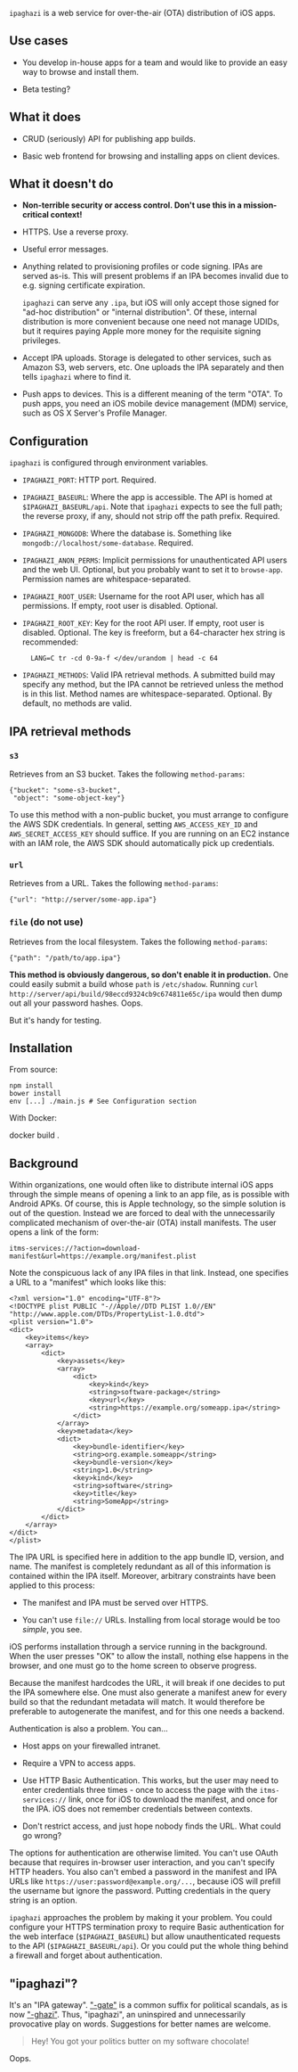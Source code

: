 `ipaghazi` is a web service for over-the-air (OTA) distribution of iOS apps.

## Use cases

- You develop in-house apps for a team and would like to provide an easy way to
  browse and install them.

- Beta testing?

## What it does

- CRUD (seriously) API for publishing app builds.

- Basic web frontend for browsing and installing apps on client devices.

## What it doesn't do

- **Non-terrible security or access control. Don't use this in a mission-critical
  context!**

- HTTPS. Use a reverse proxy.

- Useful error messages.

- Anything related to provisioning profiles or code signing. IPAs are served
  as-is. This will present problems if an IPA becomes invalid due to e.g.
  signing certificate expiration.

  `ipaghazi` can serve any `.ipa`, but iOS will only accept those signed for
  "ad-hoc distribution" or "internal distribution". Of these, internal
  distribution is more convenient because one need not manage UDIDs, but it
  requires paying Apple more money for the requisite signing privileges.

- Accept IPA uploads. Storage is delegated to other services, such as Amazon S3,
  web servers, etc. One uploads the IPA separately and then tells `ipaghazi`
  where to find it.

- Push apps to devices. This is a different meaning of the term "OTA". To push
  apps, you need an iOS mobile device management (MDM) service, such as OS X
  Server's Profile Manager.

## Configuration

`ipaghazi` is configured through environment variables.

- `IPAGHAZI_PORT`: HTTP port. Required.

- `IPAGHAZI_BASEURL`: Where the app is accessible. The API is homed at
  `$IPAGHAZI_BASEURL/api`. Note that `ipaghazi` expects to see the full path;
  the reverse proxy, if any, should not strip off the path prefix. Required.

- `IPAGHAZI_MONGODB`: Where the database is. Something like
  `mongodb://localhost/some-database`. Required.

- `IPAGHAZI_ANON_PERMS`: Implicit permissions for unauthenticated API users and
  the web UI. Optional, but you probably want to set it to `browse-app`.
  Permission names are whitespace-separated.

- `IPAGHAZI_ROOT_USER`: Username for the root API user, which has all
  permissions. If empty, root user is disabled. Optional.

- `IPAGHAZI_ROOT_KEY`: Key for the root API user. If empty, root user is
  disabled. Optional. The key is freeform, but a 64-character hex string is
  recommended:

        LANG=C tr -cd 0-9a-f </dev/urandom | head -c 64

- `IPAGHAZI_METHODS`: Valid IPA retrieval methods. A submitted build may specify
  any method, but the IPA cannot be retrieved unless the method is in this list.
  Method names are whitespace-separated. Optional. By default, no methods are
  valid.

## IPA retrieval methods

### `s3`

Retrieves from an S3 bucket. Takes the following `method-params`:

    {"bucket": "some-s3-bucket",
     "object": "some-object-key"}

To use this method with a non-public bucket, you must arrange to configure the
AWS SDK credentials. In general, setting `AWS_ACCESS_KEY_ID` and
`AWS_SECRET_ACCESS_KEY` should suffice. If you are running on an EC2 instance
with an IAM role, the AWS SDK should automatically pick up credentials.

### `url`

Retrieves from a URL. Takes the following `method-params`:

    {"url": "http://server/some-app.ipa"}

### `file` (do not use)

Retrieves from the local filesystem. Takes the following `method-params`:

    {"path": "/path/to/app.ipa"}

**This method is obviously dangerous, so don't enable it in production.** One
could easily submit a build whose `path` is `/etc/shadow`. Running `curl
http://server/api/build/98eccd9324cb9c674811e65c/ipa` would then dump out all
your password hashes. Oops.

But it's handy for testing.

## Installation

From source:

    npm install
    bower install
    env [...] ./main.js # See Configuration section

With Docker:

   docker build .

## Background

Within organizations, one would often like to distribute internal iOS apps
through the simple means of opening a link to an app file, as is possible with
Android APKs. Of course, this is Apple technology, so the simple solution is out
of the question. Instead we are forced to deal with the unnecessarily
complicated mechanism of over-the-air (OTA) install manifests. The user opens a
link of the form:

    itms-services://?action=download-manifest&url=https://example.org/manifest.plist

Note the conspicuous lack of any IPA files in that link. Instead, one specifies
a URL to a "manifest" which looks like this:

    <?xml version="1.0" encoding="UTF-8"?>
    <!DOCTYPE plist PUBLIC "-//Apple//DTD PLIST 1.0//EN" "http://www.apple.com/DTDs/PropertyList-1.0.dtd">
    <plist version="1.0">
    <dict>
        <key>items</key>
        <array>
            <dict>
                <key>assets</key>
                <array>
                    <dict>
                        <key>kind</key>
                        <string>software-package</string>
                        <key>url</key>
                        <string>https://example.org/someapp.ipa</string>
                    </dict>
                </array>
                <key>metadata</key>
                <dict>
                    <key>bundle-identifier</key>
                    <string>org.example.someapp</string>
                    <key>bundle-version</key>
                    <string>1.0</string>
                    <key>kind</key>
                    <string>software</string>
                    <key>title</key>
                    <string>SomeApp</string>
                </dict>
            </dict>
        </array>
    </dict>
    </plist>

The IPA URL is specified here in addition to the app bundle ID, version, and
name. The manifest is completely redundant as all of this information is
contained within the IPA itself. Moreover, arbitrary constraints have been
applied to this process:

- The manifest and IPA must be served over HTTPS.

- You can't use `file://` URLs. Installing from local storage would be too
  *simple*, you see.

iOS performs installation through a service running in the background. When the
user presses "OK" to allow the install, nothing else happens in the browser, and
one must go to the home screen to observe progress.

Because the manifest hardcodes the URL, it will break if one decides to put the
IPA somewhere else. One must also generate a manifest anew for every build so
that the redundant metadata will match. It would therefore be preferable to
autogenerate the manifest, and for this one needs a backend.

Authentication is also a problem. You can...

- Host apps on your firewalled intranet.

- Require a VPN to access apps.

- Use HTTP Basic Authentication. This works, but the user may need to enter
  credentials three times - once to access the page with the `itms-services://`
  link, once for iOS to download the manifest, and once for the IPA. iOS does
  not remember credentials between contexts.

- Don't restrict access, and just hope nobody finds the URL. What could go
  wrong?

The options for authentication are otherwise limited. You can't use OAuth
because that requires in-browser user interaction, and you can't specify HTTP
headers. You also can't embed a password in the manifest and IPA URLs like
`https://user:password@example.org/...`, because iOS will prefill the username
but ignore the password. Putting credentials in the query string is an option.

`ipaghazi` approaches the problem by making it your problem. You could configure
your HTTPS termination proxy to require Basic authentication for the web
interface (`$IPAGHAZI_BASEURL`) but allow unauthenticated requests to the API
(`$IPAGHAZI_BASEURL/api`). Or you could put the whole thing behind a firewall
and forget about authentication.

## "ipaghazi"?

It's an "IPA gateway".
["-gate"](https://en.wikipedia.org/wiki/Watergate_scandal) is a common suffix
for political scandals, as is now
["-ghazi"](https://en.wikipedia.org/wiki/2012_Benghazi_attack). Thus,
"ipaghazi", an uninspired and unnecessarily provocative play on words.
Suggestions for better names are welcome.

> Hey! You got your politics butter on my software chocolate!

Oops.
